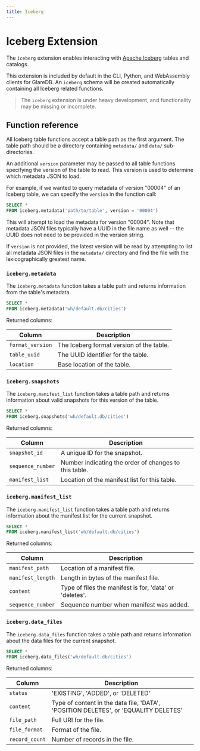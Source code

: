 ```yaml
---
title: Iceberg
---
```


# Iceberg Extension

The `iceberg` extension enables interacting with [Apache
Iceberg](https://iceberg.apache.org/) tables and catalogs.

This extension is included by default in the CLI, Python, and WebAssembly
clients for GlareDB. An `iceberg` schema will be created automatically
containing all Iceberg related functions.

> The `iceberg` extension is under heavy development, and functionality may be
> missing or incomplete.

## Function reference

All Iceberg table functions accept a table path as the first argument. The table
path should be a directory containing `metadata/` and `data/` sub-directories.

An additional `version` parameter may be passed to all table functions
specifying the version of the table to read. This version is used to determine
which metadata JSON to load.

For example, if we wanted to query metadata of version "00004" of an Iceberg
table, we can specify the `version` in the function call:

```sql
SELECT *
FROM iceberg.metadata('path/to/table', version = '00004')
```

This will attempt to load the metadata for version "00004". Note that metadata
JSON files typically have a UUID in the file name as well -- the UUID does not
need to be provided in the version string.

If `version` is not provided, the latest version will be read by attempting to
list all metadata JSON files in the `metadata/` directory and find the file with
the lexicographically greatest name.

### `iceberg.metadata`

The `iceberg.metadata` function takes a table path and returns information from
the table's metadata.

```sql
SELECT *
FROM iceberg.metadata('wh/default.db/cities')
```

Returned columns:

| Column           | Description                              |
|------------------|------------------------------------------|
| `format_version` | The Iceberg format version of the table. |
| `table_uuid`     | The UUID identifier for the table.       |
| `location`       | Base location of the table.              |

### `iceberg.snapshots`

The `iceberg.manifest_list` function takes a table path and returns information
about valid snapshots for this version of the table.

```sql
SELECT *
FROM iceberg.snapshots('wh/default.db/cities')
```

Returned columns:

| Column            | Description                                           |
|-------------------|-------------------------------------------------------|
| `snapshot_id`     | A unique ID for the snapshot.                         |
| `sequence_number` | Number indicating the order of changes to this table. |
| `manifest_list`   | Location of the manifest list for this table.         |

### `iceberg.manifest_list`

The `iceberg.manifest_list` function takes a table path and returns information
about the manifest list for the current snapshot.

```sql
SELECT *
FROM iceberg.manifest_list('wh/default.db/cities')
```

Returned columns:

| Column            | Description                                             |
|-------------------|---------------------------------------------------------|
| `manifest_path`   | Location of a manifest file.                            |
| `manifest_length` | Length in bytes of the manifest file.                   |
| `content`         | Type of files the manifest is for, 'data' or 'deletes'. |
| `sequence_number` | Sequence number when manifest was added.                |

### `iceberg.data_files`

The `iceberg.data_files` function takes a table path and returns information
about the data files for the current snapshot.

```sql
SELECT *
FROM iceberg.data_files('wh/default.db/cities')
```

Returned columns:

| Column         | Description                                                                         |
|----------------|-------------------------------------------------------------------------------------|
| `status`       | 'EXISTING', 'ADDED', or 'DELETED'                                                   |
| `content`      | Type of content in the data file, 'DATA', 'POSITION DELETES', or 'EQUALITY DELETES' |
| `file_path`    | Full URI for the file.                                                              |
| `file_format`  | Format of the file.                                                                 |
| `record_count` | Number of records in the file.                                                      |
